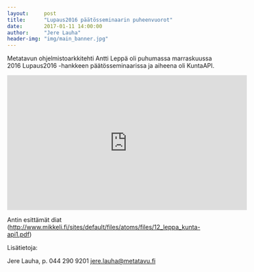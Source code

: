 ```yaml
---
layout:     post
title:      "Lupaus2016 päätösseminaarin puheenvuorot"
date:       2017-01-11 14:00:00
author:     "Jere Lauha"
header-img: "img/main_banner.jpg"
---
```


Metatavun ohjelmistoarkkitehti Antti Leppä oli puhumassa marraskuussa 2016 Lupaus2016 -hankkeen päätösseminaarissa ja aiheena oli KuntaAPI.

<iframe width="560" height="315" src="https://www.youtube.com/embed/nwDW3KlSE2s" frameborder="0" allowfullscreen></iframe>

Antin esittämät diat (http://www.mikkeli.fi/sites/default/files/atoms/files/12_leppa_kunta-api1.pdf)

Lisätietoja:

Jere Lauha, p. 044 290 9201
jere.lauha@metatavu.fi
